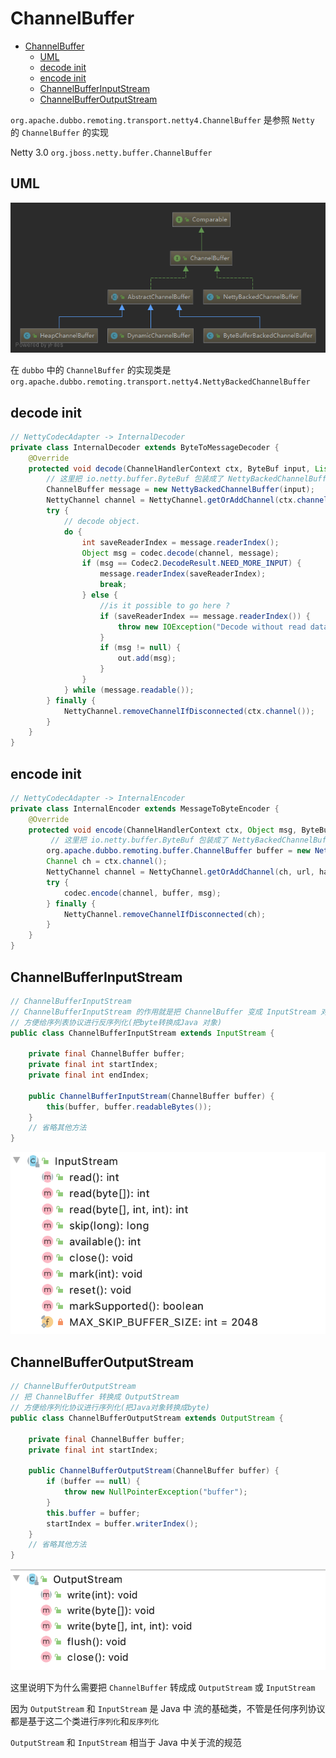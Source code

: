 # ChannelBuffer

- [ChannelBuffer](#channelbuffer)
  - [UML](#uml)
  - [decode init](#decode-init)
  - [encode init](#encode-init)
  - [ChannelBufferInputStream](#channelbufferinputstream)
  - [ChannelBufferOutputStream](#channelbufferoutputstream)

`org.apache.dubbo.remoting.transport.netty4.ChannelBuffer` 是参照 `Netty` 的 `ChannelBuffer` 的实现

Netty 3.0 `org.jboss.netty.buffer.ChannelBuffer`

## UML

![ChannelBuffer](images/dubbo-ChannelBuffer.png)

在 `dubbo` 中的 `ChannelBuffer` 的实现类是 `org.apache.dubbo.remoting.transport.netty4.NettyBackedChannelBuffer`

## decode init

```java
// NettyCodecAdapter -> InternalDecoder
private class InternalDecoder extends ByteToMessageDecoder {
    @Override
    protected void decode(ChannelHandlerContext ctx, ByteBuf input, List<Object> out) throws Exception {
        // 这里把 io.netty.buffer.ByteBuf 包装成了 NettyBackedChannelBuffer
        ChannelBuffer message = new NettyBackedChannelBuffer(input);
        NettyChannel channel = NettyChannel.getOrAddChannel(ctx.channel(), url, handler);
        try {
            // decode object.
            do {
                int saveReaderIndex = message.readerIndex();
                Object msg = codec.decode(channel, message);
                if (msg == Codec2.DecodeResult.NEED_MORE_INPUT) {
                    message.readerIndex(saveReaderIndex);
                    break;
                } else {
                    //is it possible to go here ?
                    if (saveReaderIndex == message.readerIndex()) {
                        throw new IOException("Decode without read data.");
                    }
                    if (msg != null) {
                        out.add(msg);
                    }
                }
            } while (message.readable());
        } finally {
            NettyChannel.removeChannelIfDisconnected(ctx.channel());
        }
    }
}
```

## encode init

```java
// NettyCodecAdapter -> InternalEncoder
private class InternalEncoder extends MessageToByteEncoder {
    @Override
    protected void encode(ChannelHandlerContext ctx, Object msg, ByteBuf out) throws Exception {
         // 这里把 io.netty.buffer.ByteBuf 包装成了 NettyBackedChannelBuffer
        org.apache.dubbo.remoting.buffer.ChannelBuffer buffer = new NettyBackedChannelBuffer(out);
        Channel ch = ctx.channel();
        NettyChannel channel = NettyChannel.getOrAddChannel(ch, url, handler);
        try {
            codec.encode(channel, buffer, msg);
        } finally {
            NettyChannel.removeChannelIfDisconnected(ch);
        }
    }
}
```

## ChannelBufferInputStream

```java
// ChannelBufferInputStream
// ChannelBufferInputStream 的作用就是把 ChannelBuffer 变成 InputStream 对象
// 方便给序列表协议进行反序列化(把byte转换成Java 对象)
public class ChannelBufferInputStream extends InputStream {

    private final ChannelBuffer buffer;
    private final int startIndex;
    private final int endIndex;

    public ChannelBufferInputStream(ChannelBuffer buffer) {
        this(buffer, buffer.readableBytes());
    }
    // 省略其他方法
}
```

![InputStream](./images/input-stream.png)

## ChannelBufferOutputStream

```java
// ChannelBufferOutputStream
// 把 ChannelBuffer 转换成 OutputStream
// 方便给序列化协议进行序列化(把Java对象转换成byte)
public class ChannelBufferOutputStream extends OutputStream {

    private final ChannelBuffer buffer;
    private final int startIndex;

    public ChannelBufferOutputStream(ChannelBuffer buffer) {
        if (buffer == null) {
            throw new NullPointerException("buffer");
        }
        this.buffer = buffer;
        startIndex = buffer.writerIndex();
    }
    // 省略其他方法
}
```

![OutputStream](./images/output-stream.png)

这里说明下为什么需要把 `ChannelBuffer` 转成成 `OutputStream` 或 `InputStream`

因为 `OutputStream` 和 `InputStream` 是 Java 中 流的基础类，不管是任何序列协议都是基于这二个类进行`序列化`和`反序列化`

`OutputStream` 和 `InputStream` 相当于 Java 中关于流的规范
